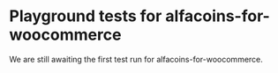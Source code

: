 # Playground tests for alfacoins-for-woocommerce
We are still awaiting the first test run for alfacoins-for-woocommerce.
